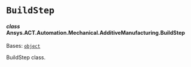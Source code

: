 # `BuildStep`

<a id="ansys.mechanical.stubs.v242.Ansys.ACT.Automation.Mechanical.AdditiveManufacturing.BuildStep"></a>

#### *class* Ansys.ACT.Automation.Mechanical.AdditiveManufacturing.BuildStep

Bases: [`object`](https://docs.python.org/3/library/functions.html#object)

BuildStep class.

<!-- !! processed by numpydoc !! -->

